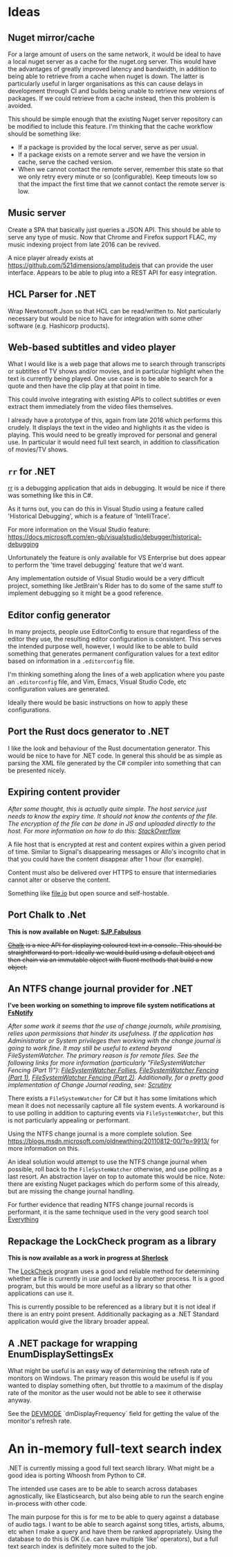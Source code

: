 # Ideas

## Nuget mirror/cache

For a large amount of users on the same network, it would be ideal to have a
local nuget server as a cache for the nuget.org server. This would have the
advantages of greatly improved latency and bandwidth, in addition to being able
to retrieve from a cache when nuget is down. The latter is particularly useful
in larger organisations as this can cause delays in development through CI and
builds being unable to retrieve new versions of packages. If we could retrieve
from a cache instead, then this problem is avoided.

This should be simple enough that the existing Nuget server repository can be
modified to include this feature. I'm thinking that the cache workflow should
be something like:

* If a package is provided by the local server, serve as per usual.
* If a package exists on a remote server and we have the version in cache,
  serve the cached version.
* When we cannot contact the remote server, remember this state so that we only
  retry every minute or so (configurable). Keep timeouts low so that the impact
 the first time that we cannot contact the remote server is low.

## Music server

Create a SPA that basically just queries a JSON API. This should be able to
serve any type of music. Now that Chrome and Firefox support FLAC, my music
indexing project from late 2016 can be revived.

A nice player already exists at https://github.com/521dimensions/amplitudejs
that can provide the user interface. Appears to be able to plug into a REST API for easy integration.

## HCL Parser for .NET

Wrap Newtonsoft.Json so that HCL can be read/written to. Not particularly
necessary but would be nice to have for integration with some other software
(e.g. Hashicorp products).

## Web-based subtitles and video player

What I would like is a web page that allows me to search through transcripts or
subtitles of TV shows and/or movies, and in particular highlight when the text
is currently being played. One use case is to be able to search for a quote and
then have the clip play at that point in time.

This could involve integrating with existing APIs to collect subtitles or even
extract them immediately from the video files themselves.

I already have a prototype of this, again from late 2016 which performs this
crudely. It displays the text in the video and highlights it as the video is
playing. This would need to be greatly improved for personal and general use.
In particular it would need full text search, in addition to classification of
movies/TV shows.

## `rr` for .NET

[rr](http://rr-project.org/) is a debugging application that aids in debugging.
It would be nice if there was something like this in C\#.

As it turns out, you can do this in Visual Studio using a feature called
'Historical Debugging', which is a feature of 'IntelliTrace'.

For more information on the Visual Studio feature:
https://docs.microsoft.com/en-gb/visualstudio/debugger/historical-debugging

Unfortunately the feature is only available for VS Enterprise but does appear to
perform the 'time travel debugging' feature that we'd want.

Any implementation outside of Visual Studio would be a very difficult project,
something like JetBrain's Rider has to do some of the same stuff to implement
debugging so it might be a good reference.

## Editor config generator

In many projects, people use EditorConfig to ensure that regardless of the editor
they use, the resulting editor configuration is consistent. This serves the intended
purpose well, however, I would like to be able to build something that generates
permanent configuration values for a text editor based on information in a
`.editorconfig` file.

I'm thinking something along the lines of a web application where you paste an
`.editorconfig` file, and Vim, Emacs, Visual Studio Code, etc configuration values
are generated. 

Ideally there would be basic instructions on how to apply these configurations.

## Port the Rust docs generator to .NET

I like the look and behaviour of the Rust documentation generator. This would be
nice to have for .NET code. In general this should be as simple as parsing the
XML file generated by the C# compiler into something that can be presented nicely.

## Expiring content provider

*After some thought, this is actually quite simple. The host service just needs to know the expiry time. It should not know the contents of the file. The encryption of the file can be done in JS and uploaded directly to the host. For more information on how to do this: [StackOverflow](https://stackoverflow.com/questions/25593574/progressive-upload-and-encryption-with-cryptojs)*

A file host that is encrypted at rest and content expires within a given period
of time. Similar to Signal's disappearing messages or Allo's incognito chat in
that you could have the content disappear after 1 hour (for example).

Content must also be delivered over HTTPS to ensure that intermediaries cannot
alter or observe the content.

Something like [file.io](https://file.io/) but open source and self-hostable.

## Port Chalk to .Net

**This is now available on Nuget: [SJP.Fabulous](https://www.nuget.org/packages/SJP.Fabulous/)**

~~[Chalk](https://github.com/chalk/chalk) is a nice API for displaying coloured
text in a console. This should be straightforward to port. Ideally we would
build using a default object and then chain via an immutable object with fluent
methods that build a new object.~~

## An NTFS change journal provider for .NET

**I've been working on something to improve file system notifications at [FsNotify](https://github.com/sjp/FsNotify)**

*After some work it seems that the use of change journals, while promising, relies upon permissions that hinder its usefulness. If the application has Administrator or System privileges then working with the change journal is going to work fine. It may still be useful to extend beyond FileSystemWatcher. The primary reason is for remote files. See the following links for more information (particularly "FileSystemWatcher Fencing (Part 1)"): [FileSystemWatcher Follies](https://blogs.msdn.microsoft.com/winsdk/2015/05/19/filesystemwatcher-follies/), [FileSystemWatcher Fencing (Part 1)](https://blogs.msdn.microsoft.com/winsdk/2015/06/04/filesystemwatcher-fencingpart-1/), [FileSystemWatcher Fencing (Part 2)](https://blogs.msdn.microsoft.com/winsdk/2015/09/15/filesystemwatcher-fencingpart-2/). Additionally, for a pretty good implementation of Change Journal reading, see: [Scrutiny](https://github.com/beaugunderson/scrutiny)*

There exists a `FileSystemWatcher` for C\# but it has some limitations which mean it does not necessarily capture all file system events. A workaround is to use polling in addition to capturing events via `FileSystemWatcher`, but this is not particularly appealing or performant.

Using the NTFS change journal is a more complete solution. See https://blogs.msdn.microsoft.com/oldnewthing/20110812-00/?p=9913/ for more information on this.

An ideal solution would attempt to use the NTFS change journal when possible, roll back to the `FileSystemWatcher` otherwise, and use polling as a last resort. An abstraction layer on top to automate this would be nice. Note: there are existing Nuget packages which do perform some of this already, but are missing the change journal handling.

For further evidence that reading NTFS change journal records is performant, it is the same technique used in the very good search tool [Everything](https://voidtools.com)

## Repackage the LockCheck program as a library

**This is now available as a work in progress at [Sherlock](https://github.com/sjp/Sherlock)**

The [LockCheck](https://github.com/cklutz/LockCheck) program uses a good and reliable method for determining whether a file is currently in use and locked by another process. It is a good program, but this would be more useful as a library so that other applications can use it.

This is currently possible to be referenced as a library but it is not ideal if there is an entry point present. Additionally packaging as a .NET Standard application would give the library broader appeal.

## A .NET package for wrapping EnumDisplaySettingsEx

What might be useful is an easy way of determining the refresh rate of monitors on Windows. The primary reason this would be useful is if you wanted to display something often, but throttle to a maximum of the display rate of the monitor as the user would not be able to see it otherwise anyway.

See the [DEVMODE](https://msdn.microsoft.com/en-us/library/windows/desktop/dd183565(v=vs.85).aspx) `dmDisplayFrequency` field for getting the value of the monitor's refresh rate.

# An in-memory full-text search index

.NET is currently missing a good full text search library. What might be a good idea is porting Whoosh from Python to C#.

The intended use cases are to be able to search across databases agnostically, like Elasticsearch, but also being able to run the search engine in-process with other code.

The main purpose for this is for me to be able to query against a database of audio tags. I want to be able to search against song titles, artists, albums, etc when I make a query and have them be ranked appropriately. Using the database to do this is OK (i.e. can have multiple 'like' operators), but a full text search index is definitely more suited to the job.

